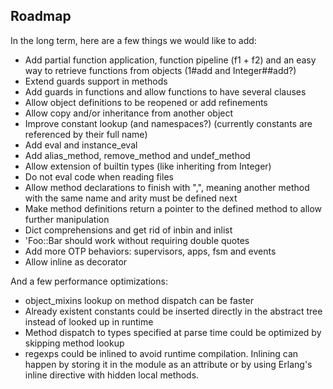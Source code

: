 ## Roadmap

In the long term, here are a few things we would like to add:

* Add partial function application, function pipeline (f1 + f2) and an easy way to retrieve functions from objects (1#add and Integer##add?)
* Extend guards support in methods
* Add guards in functions and allow functions to have several clauses
* Allow object definitions to be reopened or add refinements
* Allow copy and/or inheritance from another object
* Improve constant lookup (and namespaces?) (currently constants are referenced by their full name)
* Add eval and instance_eval
* Add alias\_method, remove\_method and undef\_method
* Allow extension of builtin types (like inheriting from Integer)
* Do not eval code when reading files
* Allow method declarations to finish with ",", meaning another method with the same name and arity must be defined next
* Make method definitions return a pointer to the defined method to allow further manipulation
* Dict comprehensions and get rid of inbin and inlist
* 'Foo::Bar should work without requiring double quotes
* Add more OTP behaviors: supervisors, apps, fsm and events
* Allow inline as decorator

And a few performance optimizations:

* object_mixins lookup on method dispatch can be faster
* Already existent constants could be inserted directly in the abstract tree instead of looked up in runtime
* Method dispatch to types specified at parse time could be optimized by skipping method lookup
* regexps could be inlined to avoid runtime compilation. Inlining can happen by storing it in the module as an attribute or by using Erlang's inline directive with hidden local methods.